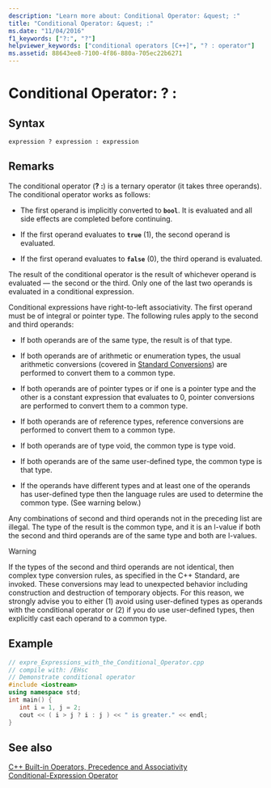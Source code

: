 ```yaml
---
description: "Learn more about: Conditional Operator: &quest; :"
title: "Conditional Operator: &quest; :"
ms.date: "11/04/2016"
f1_keywords: ["?:", "?"]
helpviewer_keywords: ["conditional operators [C++]", "? : operator"]
ms.assetid: 88643ee8-7100-4f86-880a-705ec22b6271
---
```

# Conditional Operator: &quest; :

## Syntax

```
expression ? expression : expression
```

## Remarks

The conditional operator (**? :**) is a ternary operator (it takes three operands). The conditional operator works as follows:

- The first operand is implicitly converted to **`bool`**. It is evaluated and all side effects are completed before continuing.

- If the first operand evaluates to **`true`** (1), the second operand is evaluated.

- If the first operand evaluates to **`false`** (0), the third operand is evaluated.

The result of the conditional operator is the result of whichever operand is evaluated — the second or the third. Only one of the last two operands is evaluated in a conditional expression.

Conditional expressions have right-to-left associativity. The first operand must be of integral or pointer type. The following rules apply to the second and third operands:

- If both operands are of the same type, the result is of that type.

- If both operands are of arithmetic or enumeration types, the usual arithmetic conversions (covered in [Standard Conversions](standard-conversions.md)) are performed to convert them to a common type.

- If both operands are of pointer types or if one is a pointer type and the other is a constant expression that evaluates to 0, pointer conversions are performed to convert them to a common type.

- If both operands are of reference types, reference conversions are performed to convert them to a common type.

- If both operands are of type void, the common type is type void.

- If both operands are of the same user-defined type, the common type is that type.

- If the operands have different types and at least one of the operands has user-defined type then the language rules are used to determine the common type. (See warning below.)

Any combinations of second and third operands not in the preceding list are illegal. The type of the result is the common type, and it is an l-value if both the second and third operands are of the same type and both are l-values.

> [!WARNING]
> If the types of the second and third operands are not identical, then complex type conversion rules, as specified in the C++ Standard, are invoked. These conversions may lead to unexpected behavior including construction and destruction of temporary objects. For this reason, we strongly advise you to either (1) avoid using user-defined types as operands with the conditional operator or (2) if you do use user-defined types, then explicitly cast each operand to a common type.

## Example

```cpp
// expre_Expressions_with_the_Conditional_Operator.cpp
// compile with: /EHsc
// Demonstrate conditional operator
#include <iostream>
using namespace std;
int main() {
   int i = 1, j = 2;
   cout << ( i > j ? i : j ) << " is greater." << endl;
}
```

## See also

[C++ Built-in Operators, Precedence and Associativity](../cpp/cpp-built-in-operators-precedence-and-associativity.md)<br/>
[Conditional-Expression Operator](../c-language/conditional-expression-operator.md)
